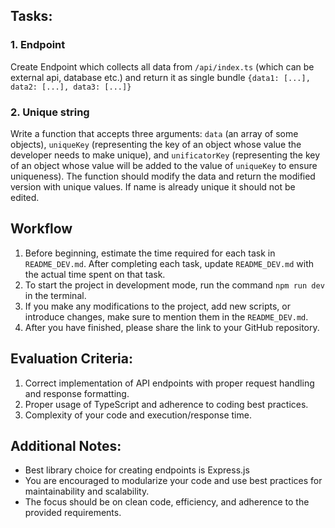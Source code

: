 ## Tasks:

### 1. Endpoint

Create Endpoint which collects all data from `/api/index.ts` (which can be external api, database etc.) and return it as single bundle `{data1: [...], data2: [...], data3: [...]}`

### 2. Unique string

Write a function that accepts three arguments: `data` (an array of some objects), `uniqueKey` (representing the key of an object whose value the developer needs to make unique), and `unificatorKey` (representing the key of an object whose value will be added to the value of `uniqueKey` to ensure uniqueness). The function should modify the data and return the modified version with unique values. If name is already unique it should not be edited.

## Workflow
1. Before beginning, estimate the time required for each task in `README_DEV.md`. After completing each task, update `README_DEV.md` with the actual time spent on that task.
2. To start the project in development mode, run the command `npm run dev` in the terminal.
3. If you make any modifications to the project, add new scripts, or introduce changes, make sure to mention them in the `README_DEV.md`.
4. After you have finished, please share the link to your GitHub repository.

## Evaluation Criteria:

1. Correct implementation of API endpoints with proper request handling and response formatting.
2. Proper usage of TypeScript and adherence to coding best practices.
3. Complexity of your code and execution/response time.

## Additional Notes:

- Best library choice for creating endpoints is Express.js
- You are encouraged to modularize your code and use best practices for maintainability and scalability.
- The focus should be on clean code, efficiency, and adherence to the provided requirements.

